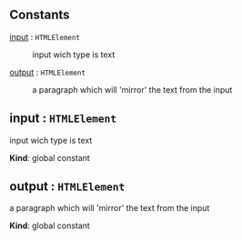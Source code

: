 ## Constants

<dl>
<dt><a href="#input">input</a> : <code>HTMLElement</code></dt>
<dd><p>input wich type is text</p>
</dd>
<dt><a href="#output">output</a> : <code>HTMLElement</code></dt>
<dd><p>a paragraph which will &#39;mirror&#39; the text from the input</p>
</dd>
</dl>

<a name="input"></a>

## input : <code>HTMLElement</code>
input wich type is text

**Kind**: global constant  
<a name="output"></a>

## output : <code>HTMLElement</code>
a paragraph which will 'mirror' the text from the input

**Kind**: global constant  

